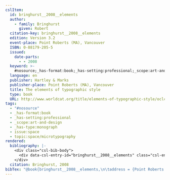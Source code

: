 ```yaml
---
cslItem:
  id: bringhurst__2008__elements
  author:
    - family: Bringhurst
      given: Robert
  citation-key: bringhurst__2008__elements
  edition: Version 3.2
  event-place: Point Roberts (MA), Vancouver
  ISBN: 0-88179-205-5
  issued:
    date-parts:
      - - 2008
  keyword: >-
    #nosource;_has-format:book;_has-setting:professional;_scope:art-and-design;_has-type:monograph;collection::space::microtypography
  language: en
  publisher: Hartley & Marks
  publisher-place: Point Roberts (MA), Vancouver
  title: The elements of typographic style
  type: book
  URL: http://www.worldcat.org/title/elements-of-typographic-style/oclc/55633787
tags:
  - "#nosource"
  - _has-format:book
  - _has-setting:professional
  - _scope:art-and-design
  - _has-type:monograph
  - issue:space
  - topic:space/microtypography
rendered:
  bibliography: |-
    <div class="csl-bib-body">
      <div data-csl-entry-id="bringhurst__2008__elements" class="csl-entry">Bringhurst, R. 2008 <i>The elements of typographic style</i>. Version 3.2. Point Roberts (MA), Vancouver: Hartley &#38; Marks. Available at: <a href='http://www.worldcat.org/title/elements-of-typographic-style/oclc/55633787.'>http://www.worldcat.org/title/elements-of-typographic-style/oclc/55633787.</a></div>
    </div>
  citation: Bringhurst, 2008
bibTex: "@book{bringhurst__2008__elements,\n\taddress = {Point Roberts (MA), Vancouver},\n\tauthor = {Bringhurst, Robert},\n\tedition = {Version 3.2},\n\tyear = {2008},\n\tpublisher = {Hartley & Marks},\n\ttitle = {The elements of typographic style},\n}\n\n"
---
```

